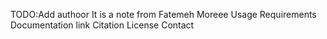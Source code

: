 TODO:Add authoor
It is a note from Fatemeh
Moreee
Usage
Requirements
Documentation link
Citation
License
Contact

